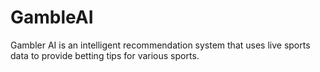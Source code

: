 # GambleAI
Gambler AI is an intelligent recommendation system that uses live sports data to provide betting tips for various sports.
